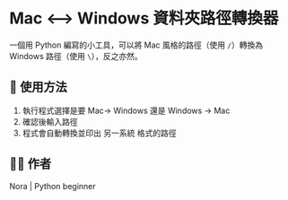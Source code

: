 # Mac <--> Windows 資料夾路徑轉換器

一個用 Python 編寫的小工具，可以將 Mac 風格的路徑（使用 `/`）轉換為 Windows 路徑（使用 `\`），反之亦然。

## 🔧 使用方法
1. 執行程式選擇是要 Mac-> Windows 還是 Windows -> Mac
2. 確認後輸入路徑
3. 程式會自動轉換並印出 另一系統 格式的路徑

## 🙋‍♀️ 作者
Nora | Python beginner
